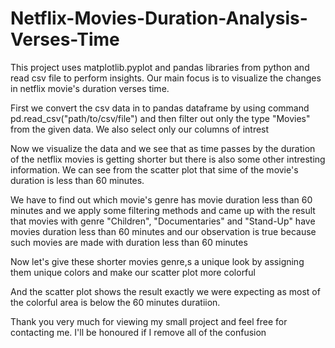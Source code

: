 # Netflix-Movies-Duration-Analysis-Verses-Time
This project uses matplotlib.pyplot and pandas libraries from python and read csv file to perform insights. Our main focus is to visualize the changes in netflix movie's duration verses time.

First we convert the csv data in to pandas dataframe by using command pd.read_csv("path/to/csv/file") and then filter out only the type "Movies" from the given data. We also select only our columns of intrest

Now we visualize the data and we see that as time passes by the duration of the netflix movies is getting shorter but there is also some other intresting information. We can see from the scatter plot that sime of the movie's duration is less than 60 minutes.

We have to find out which movie's genre has movie duration less than 60 minutes and we apply some filtering methods and came up with the result that movies with genre "Children", "Documentaries" and "Stand-Up" have movies duration less than 60 minutes and our observation is true because such movies are made with duration less than 60 minutes

Now let's give these shorter movies genre,s a unique look by assigning them unique colors and make our scatter plot more colorful

And the scatter plot shows the result exactly we were expecting as most of the colorful area is below the 60 minutes duratiion.

Thank you very much for viewing my small project and feel free for contacting me. I'll be honoured if I remove all of the confusion
